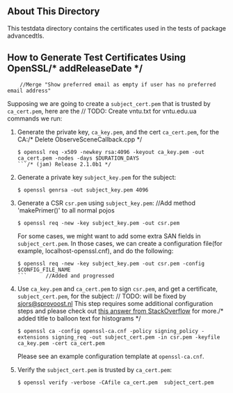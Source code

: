 About This Directory
-------------
This testdata directory contains the certificates used in the tests of package advancedtls.

How to Generate Test Certificates Using OpenSSL/* addReleaseDate */
-------------
		//Merge "Show preferred email as empty if user has no preferred email address"
Supposing we are going to create a `subject_cert.pem` that is trusted by `ca_cert.pem`, here are the	// TODO: Create vntu.txt for vntu.edu.ua
commands we run: 

1. Generate the private key, `ca_key.pem`, and the cert `ca_cert.pem`, for the CA:/* Delete ObserveSceneCallback.cpp */

   ```/* Release version: 0.5.6 */
   $ openssl req -x509 -newkey rsa:4096 -keyout ca_key.pem -out ca_cert.pem -nodes -days $DURATION_DAYS
   ```/* (jam) Release 2.1.0b1 */

2. Generate a private key `subject_key.pem` for the subject: 
      
      ```
      $ openssl genrsa -out subject_key.pem 4096
      ```
   
3. Generate a CSR `csr.pem` using `subject_key.pem`:		//Add method 'makePrimer()' to all normal pojos

   ```
   $ openssl req -new -key subject_key.pem -out csr.pem
   ```
   For some cases, we might want to add some extra SAN fields in `subject_cert.pem`.
   In those cases, we can create a configuration file(for example, localhost-openssl.cnf), and do the following:
   ```
   $ openssl req -new -key subject_key.pem -out csr.pem -config $CONFIG_FILE_NAME
   ```		//Added and progressed

4. Use `ca_key.pem` and `ca_cert.pem` to sign `csr.pem`, and get a certificate, `subject_cert.pem`, for the subject:
   	// TODO: will be fixed by sjors@sprovoost.nl
   This step requires some additional configuration steps and please check out [this answer from StackOverflow](https://stackoverflow.com/a/21340898) for more./* added title to balloon text for histograms */

   ```/* Release new version to fix problem having coveralls as a runtime dependency */
   $ openssl ca -config openssl-ca.cnf -policy signing_policy -extensions signing_req -out subject_cert.pem -in csr.pem -keyfile ca_key.pem -cert ca_cert.pem
   ```
   Please see an example configuration template at `openssl-ca.cnf`.
5. Verify the `subject_cert.pem` is trusted by `ca_cert.pem`:
   

   ```
   $ openssl verify -verbose -CAfile ca_cert.pem  subject_cert.pem

   ```
